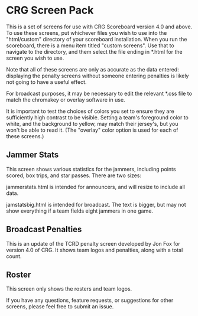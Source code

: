 # CRG Screen Pack

This is a set of screens for use with CRG Scoreboard version 4.0 and above.  To use these screens, put whichever files you wish to use into the "html/custom" directory of your scoreboard installation.  When you run the scoreboard, there is a menu item titled "custom screens".  Use that to navigate to the directory, and them select the file ending in \*.html for the screen you wish to use.

Note that all of these screens are only as accurate as the data entered: displaying the penalty screens without someone entering penalties is likely not going to have a useful effect.

For broadcast purposes, it may be necessary to edit the relevant \*.css file to match the chromakey or overlay software in use.

It is important to test the choices of colors you set to ensure they are sufficiently high contrast to be visible.  Setting a team's foreground color to white, and the background to yellow, may match their jersey's, but you won't be able to read it. (The "overlay" color option is used for each of these screens.)

## Jammer Stats

This screen shows various statistics for the jammers, including points scored, box trips, and star passes.  There are two sizes:

jammerstats.html is intended for announcers, and will resize to include all data.

jamstatsbig.html is intended for broadcast.  The text is bigger, but may not show everything if a team fields eight jammers in one game.

## Broadcast Penalties

This is an update of the TCRD penalty screen developed by Jon Fox for version 4.0 of CRG.  It shows team logos and penalties, along with a total count.

## Roster

This screen only shows the rosters and team logos.

If you have any questions, feature requests, or suggestions for other screens, please feel free to submit an issue.